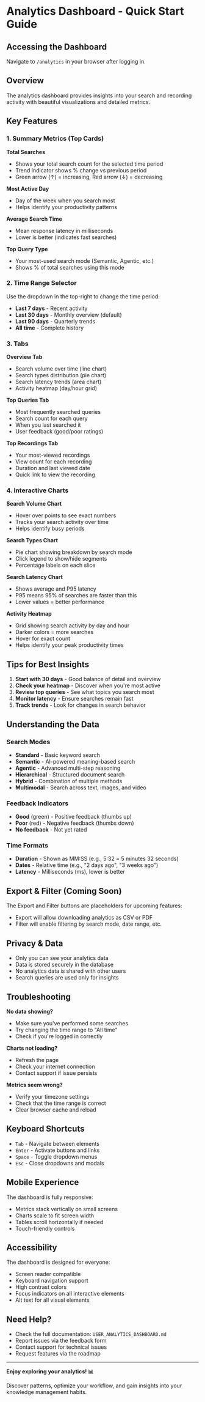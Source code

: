 # Analytics Dashboard - Quick Start Guide

## Accessing the Dashboard

Navigate to `/analytics` in your browser after logging in.

## Overview

The analytics dashboard provides insights into your search and recording activity with beautiful visualizations and detailed metrics.

## Key Features

### 1. Summary Metrics (Top Cards)

**Total Searches**
- Shows your total search count for the selected time period
- Trend indicator shows % change vs previous period
- Green arrow (↑) = increasing, Red arrow (↓) = decreasing

**Most Active Day**
- Day of the week when you search most
- Helps identify your productivity patterns

**Average Search Time**
- Mean response latency in milliseconds
- Lower is better (indicates fast searches)

**Top Query Type**
- Your most-used search mode (Semantic, Agentic, etc.)
- Shows % of total searches using this mode

### 2. Time Range Selector

Use the dropdown in the top-right to change the time period:
- **Last 7 days** - Recent activity
- **Last 30 days** - Monthly overview (default)
- **Last 90 days** - Quarterly trends
- **All time** - Complete history

### 3. Tabs

**Overview Tab**
- Search volume over time (line chart)
- Search types distribution (pie chart)
- Search latency trends (area chart)
- Activity heatmap (day/hour grid)

**Top Queries Tab**
- Most frequently searched queries
- Search count for each query
- When you last searched it
- User feedback (good/poor ratings)

**Top Recordings Tab**
- Your most-viewed recordings
- View count for each recording
- Duration and last viewed date
- Quick link to view the recording

### 4. Interactive Charts

**Search Volume Chart**
- Hover over points to see exact numbers
- Tracks your search activity over time
- Helps identify busy periods

**Search Types Chart**
- Pie chart showing breakdown by search mode
- Click legend to show/hide segments
- Percentage labels on each slice

**Search Latency Chart**
- Shows average and P95 latency
- P95 means 95% of searches are faster than this
- Lower values = better performance

**Activity Heatmap**
- Grid showing search activity by day and hour
- Darker colors = more searches
- Hover for exact count
- Helps identify your peak productivity times

## Tips for Best Insights

1. **Start with 30 days** - Good balance of detail and overview
2. **Check your heatmap** - Discover when you're most active
3. **Review top queries** - See what topics you search most
4. **Monitor latency** - Ensure searches remain fast
5. **Track trends** - Look for changes in search behavior

## Understanding the Data

### Search Modes

- **Standard** - Basic keyword search
- **Semantic** - AI-powered meaning-based search
- **Agentic** - Advanced multi-step reasoning
- **Hierarchical** - Structured document search
- **Hybrid** - Combination of multiple methods
- **Multimodal** - Search across text, images, and video

### Feedback Indicators

- **Good** (green) - Positive feedback (thumbs up)
- **Poor** (red) - Negative feedback (thumbs down)
- **No feedback** - Not yet rated

### Time Formats

- **Duration** - Shown as MM:SS (e.g., 5:32 = 5 minutes 32 seconds)
- **Dates** - Relative time (e.g., "2 days ago", "3 weeks ago")
- **Latency** - Milliseconds (ms), lower is better

## Export & Filter (Coming Soon)

The Export and Filter buttons are placeholders for upcoming features:
- Export will allow downloading analytics as CSV or PDF
- Filter will enable filtering by search mode, date range, etc.

## Privacy & Data

- Only you can see your analytics data
- Data is stored securely in the database
- No analytics data is shared with other users
- Search queries are used only for insights

## Troubleshooting

**No data showing?**
- Make sure you've performed some searches
- Try changing the time range to "All time"
- Check if you're logged in correctly

**Charts not loading?**
- Refresh the page
- Check your internet connection
- Contact support if issue persists

**Metrics seem wrong?**
- Verify your timezone settings
- Check that the time range is correct
- Clear browser cache and reload

## Keyboard Shortcuts

- `Tab` - Navigate between elements
- `Enter` - Activate buttons and links
- `Space` - Toggle dropdown menus
- `Esc` - Close dropdowns and modals

## Mobile Experience

The dashboard is fully responsive:
- Metrics stack vertically on small screens
- Charts scale to fit screen width
- Tables scroll horizontally if needed
- Touch-friendly controls

## Accessibility

The dashboard is designed for everyone:
- Screen reader compatible
- Keyboard navigation support
- High contrast colors
- Focus indicators on all interactive elements
- Alt text for all visual elements

## Need Help?

- Check the full documentation: `USER_ANALYTICS_DASHBOARD.md`
- Report issues via the feedback form
- Contact support for technical issues
- Request features via the roadmap

---

**Enjoy exploring your analytics! 📊**

Discover patterns, optimize your workflow, and gain insights into your knowledge management habits.
